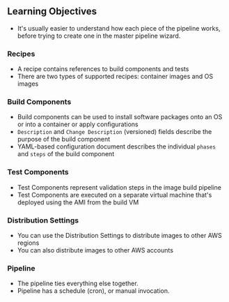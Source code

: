 ## Learning Objectives

* It's usually easier to understand how each piece of the pipeline works, before trying to create one in the master pipeline wizard.

### Recipes

* A recipe contains references to build components and tests
* There are two types of supported recipes: container images and OS images

### Build Components

* Build components can be used to install software packages onto an OS or into a container or apply configurations
* `Description` and `Change Description` (versioned) fields describe the purpose of the build component
* YAML-based configuration document describes the individual `phases` and `steps` of the build component

### Test Components

* Test Components represent validation steps in the image build pipeline
* Test Components are executed on a separate virtual machine that's deployed using the AMI from the build VM

### Distribution Settings

* You can use the Distribution Settings to distribute images to other AWS regions
* You can also distribute images to other AWS accounts

### Pipeline

* The pipeline ties everything else together.
* Pipeline has a schedule (cron), or manual invocation.
